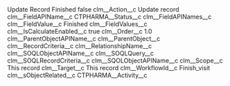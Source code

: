 <?xml version="1.0" encoding="UTF-8"?>
<CustomMetadata xmlns="http://soap.sforce.com/2006/04/metadata" xmlns:xsi="http://www.w3.org/2001/XMLSchema-instance" xmlns:xsd="http://www.w3.org/2001/XMLSchema">
    <label>Update Record Finished</label>
    <protected>false</protected>
    <values>
        <field>clm__Action__c</field>
        <value xsi:type="xsd:string">Update record</value>
    </values>
    <values>
        <field>clm__FieldAPIName__c</field>
        <value xsi:type="xsd:string">CTPHARMA__Status__c</value>
    </values>
    <values>
        <field>clm__FieldAPINames__c</field>
        <value xsi:nil="true"/>
    </values>
    <values>
        <field>clm__FieldValue__c</field>
        <value xsi:type="xsd:string">Finished</value>
    </values>
    <values>
        <field>clm__FieldValues__c</field>
        <value xsi:nil="true"/>
    </values>
    <values>
        <field>clm__IsCalculateEnabled__c</field>
        <value xsi:type="xsd:boolean">true</value>
    </values>
    <values>
        <field>clm__Order__c</field>
        <value xsi:type="xsd:double">1.0</value>
    </values>
    <values>
        <field>clm__ParentObjectAPIName__c</field>
        <value xsi:nil="true"/>
    </values>
    <values>
        <field>clm__ParentObject__c</field>
        <value xsi:nil="true"/>
    </values>
    <values>
        <field>clm__RecordCriteria__c</field>
        <value xsi:nil="true"/>
    </values>
    <values>
        <field>clm__RelationshipName__c</field>
        <value xsi:nil="true"/>
    </values>
    <values>
        <field>clm__SOQLObjectAPIName__c</field>
        <value xsi:nil="true"/>
    </values>
    <values>
        <field>clm__SOQLQuery__c</field>
        <value xsi:nil="true"/>
    </values>
    <values>
        <field>clm__SOQLRecordCriteria__c</field>
        <value xsi:nil="true"/>
    </values>
    <values>
        <field>clm__SQOLObjectAPIName__c</field>
        <value xsi:nil="true"/>
    </values>
    <values>
        <field>clm__Scope__c</field>
        <value xsi:type="xsd:string">This record</value>
    </values>
    <values>
        <field>clm__Target__c</field>
        <value xsi:type="xsd:string">This record</value>
    </values>
    <values>
        <field>clm__WorkflowId__c</field>
        <value xsi:type="xsd:string">Finish_visit</value>
    </values>
    <values>
        <field>clm__sObjectRelated__c</field>
        <value xsi:type="xsd:string">CTPHARMA__Activity__c</value>
    </values>
</CustomMetadata>
